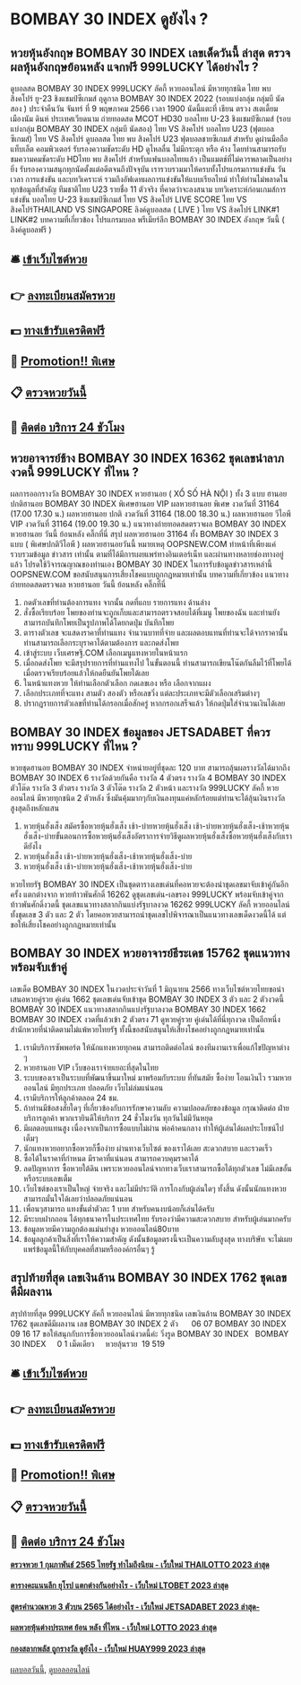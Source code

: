 # BOMBAY 30 INDEX ดูยังไง ?
## หวยหุ้นอังกฤษ BOMBAY 30 INDEX เลขเด็ดวันนี้ ล่าสุด ตรวจผลหุ้นอังกฤษย้อนหลัง แจกฟรี 999LUCKY ได้อย่างไร ?
ดูบอลสด BOMBAY 30 INDEX 999LUCKY ลัคกี้ หวยออนไลน์ มีหวยทุกชนิด ไทย พบ สิงคโปร์ ยู-23 ชิงแชมป์ซีเกมส์ ฤดูกาล BOMBAY 30 INDEX 2022 (รอบแบ่งกลุ่ม กลุ่มบี นัดสอง ) ประจำคืนวัน จันทร์ ที่ 9 พฤษภาคม 2566 เวลา 1900 นัดนี้แตะที่ เธียน ตรวง สเตเดี้ยม เมืองนัม ดินห์ ประเทศเวียดนาม ถ่ายทอดสด MCOT HD30
บอลไทย U-23 ชิงแชมป์ซีเกมส์ (รอบแบ่งกลุ่ม BOMBAY 30 INDEX กลุ่มบี นัดสอง)
ไทย VS สิงคโปร์
บอลไทย U23 (ฟุตบอลซีเกมส์) ไทย VS สิงคโปร์
ดูบอลสด ไทย พบ สิงคโปร์ U23 ฟุตบอลชายซีเกมส์ สำหรับ ดูผ่านมือถือ แท็บเล็ต คอมพิวเตอร์ รับรองความชัดระดับ HD ดูไหลลื่น ไม่มีกระตุก หรือ ค้าง โดยท่านสามารถรับชมความคมชัดระดับ HDไทย พบ สิงคโปร์ สำหรับแฟนบอลไทยแล้ว เป็นแมตช์ที่ไม่ควรพลาดเป็นอย่างยิ่ง รับรองความสนุกทุกนัดตั้งแต่อดีตจนถึงปัจจุบัน เรารวบรวมมาให้ครบทั้งโปรแกรมการแข่งขัน วัน เวลา การแข่งขัน และบทวิเคราะห์ รวมถึงอัฟเดทผลการแข่งขันให้แบบเรียลไทม์ ทำให้ท่านไม่พลาดในทุกข้อมูลที่สำคัญ
ทีมชาติไทย U23 รายชื่อ 11 ตัวจริง ที่คาดว่าจะลงสนาม
บทวิเคราะห์ก่อนเกมส์การแข่งขัน บอลไทย U-23 ชิงแชมป์ซีเกมส์ ไทย VS สิงคโปร์
LIVE SCORE ไทย VS สิงคโปร์THAILAND VS SINGAPORE
ลิงค์ดูบอลสด ( LIVE ) ไทย VS สิงคโปร์
LINK#1 
LINK#2 
บทความที่เกี่ยวข้อง
โปรแกรมบอล พรีเมียร์ลีก BOMBAY 30 INDEX อังกฤษ วันนี้ ( ลิงค์ดูบอลฟรี )

## 🛎 [เข้าเว็บไซต์หวย](https://bit.ly/3BG5bNw)
## 👉 [ลงทะเบียนสมัครหวย](https://bit.ly/3BG5bNw)
## 💵 [ทางเข้ารับเครดิตฟรี](https://bit.ly/3C3mvgS)
## 👑 [Promotion!! พิเศษ](https://bit.ly/3C3mvgS)
## 📋 [ตรวจหวยวันนี้](https://bit.ly/3C3mvgS)
## 📱 [ติดต่อ บริการ 24 ชัวโมง](https://bit.ly/3C3mvgS)

## หวยอาจารย์ช้าง BOMBAY 30 INDEX 16362 ชุดเลขนำลาภงวดนี้ 999LUCKY ที่ไหน ?
ผลการออกรางวัล BOMBAY 30 INDEX หวยฮานอย ( XỔ SỐ HÀ NỘI ) ทั้ง 3 แบบ ฮานอย ปกติฮานอย BOMBAY 30 INDEX พิเศษฮานอย VIP
ผลหวยฮานอย พิเศษ งวดวันที่ 31164 (17.00 17.30 น.)
ผลหวยฮานอย ปกติ งวดวันที่ 31164 (18.00 18.30 น.)
ผลหวยฮานอย วีไอพี VIP งวดวันที่ 31164 (19.00 19.30 น.)
 แนวทางถ่ายทอดสดตรวจผล BOMBAY 30 INDEX หวยฮานอย วันนี้ ย้อนหลัง คลิ๊กที่นี่ 
สรุป ผลหวยฮานอย 31164 ทั้ง BOMBAY 30 INDEX 3 แบบ ( พิเศษปกติวีไอพี ) ผลหวยฮานอยวันนี้
หมายเหตุ OOPSNEW.COM ทำหน้าที่เพียงแค่รวบรวมข้อมูล ข่าวสาร เท่านั้น ตามที่ได้มีการเผยแพร่ทางอินเตอร์เน็ท และผ่านทางหลายช่องทางอยู่แล้ว โปรดใช้วิจารณญาณของท่านเอง BOMBAY 30 INDEX ในการรับข้อมูลข่าวสารเหล่านี้ OOPSNEW.COM ขอสนับสนุนการเสี่ยงโชคแบบถูกกฎหมายเท่านั้น
บทความที่เกี่ยวข้อง
แนวทางถ่ายทอดสดตรวจผล หวยฮานอย วันนี้ ย้อนหลัง คลิ๊กที่นี่
1. กดตัวเลขที่ท่านต้องการแทง จากนั้น กดที่แถบ รายการแทง ด้านล่าง
2. สั่งซื้อเรียบร้อย โพยของท่านจะถูกเก็บและสามารถตรวจสอบได้ที่เมนู โพยของฉัน และท่านยังสามารถบันทึกโพยเป็นรูปภาพได้โดยกดปุ่ม บันทึกโพย
3. ตารางตัวเลข จะแสดงราคาที่ท่านแทง จำนวนบาทที่จ่าย และผลตอบแทนที่ท่านจะได้จากราคานั้น ท่านสามารถเลือกระบุราคาได้ตามต้องการ และกดส่งโพย
4. เข้าสู่ระบบ เว็บเศรษฐี.COM เลือกเมนูแทงหวยในหน้าแรก
5. เมื่อกดส่งโพย จะมีสรุปรายการที่ท่านแทงไป ในขั้นตอนนี้ ท่านสามารถเขียนโน๊ตกันลืมไว้ที่โพยได้ เมื่อตรวจเรียบร้อยแล้วให้กดยืนยันโพยได้เลย
6. ในหน้าแทงหวย ให้ท่านเลือกตัวเลือก กดเลขเอง หรือ เลือกจากแผง
7. เลือกประเภทที่จะแทง สามตัว สองตัว หรือเลขวิ่ง แต่ละประเภทจะมีตัวเลือกเสริมต่างๆ
8. ปรากฎรายการตัวเลขที่ท่านได้กรอกเมื่อสักครู่ หากกรอกเสร็จแล้ว ให้กดปุ่มใส่จำนวนเงินได้เลย

## BOMBAY 30 INDEX ข้อมูลของ JETSADABET ที่ควรทราบ 999LUCKY ที่ไหน ?
หวยชุดฮานอย BOMBAY 30 INDEX จำหน่ายอยู่ที่ชุดละ 120 บาท สามารถลุ้นผลรางวัลได้มากถึง BOMBAY 30 INDEX 6 รางวัลด้วยกันคือ รางวัล 4 ตัวตรง รางวัล 4 BOMBAY 30 INDEX ตัวโต๊ด รางวัล 3 ตัวตรง รางวัล 3 ตัวโต๊ด รางวัล 2 ตัวหน้า และรางวัล 999LUCKY ลัคกี้ หวยออนไลน์ มีหวยทุกชนิด 2 ตัวหลัง ซึ่งมันคุ้มมากๆกับเงินลงทุนแค่หลักร้อยแต่ท่านจะได้ลุ้นเงินรางวัลสูงสุดถึงหลักแสน
1. หวยหุ้นฮั่งเส็ง สมัครซื้อหวยหุ้นฮั่งเส็ง เช้า-บ่ายหวยหุ้นฮั่งเส็ง เช้า-บ่ายหวยหุ้นฮั่งเส็ง-เช้าหวยหุ้นฮั่งเส็ง-บ่ายขั้นตอนการซื้อหวยหุ้นฮั่งเส็งอัตราการจ่ายวิธีดูผลหวยหุ้นฮั่งเส็งซื้อหวยหุ้นฮั่งเส็งกับเราดียังไง
2. หวยหุ้นฮั่งเส็ง เช้า-บ่ายหวยหุ้นฮั่งเส็ง-เช้าหวยหุ้นฮั่งเส็ง-บ่าย
3. หวยหุ้นฮั่งเส็ง เช้า-บ่ายหวยหุ้นฮั่งเส็ง-เช้าหวยหุ้นฮั่งเส็ง-บ่าย

หวยไทยรัฐ BOMBAY 30 INDEX เป็นชุดตารางเลขเด่นที่คอหวยจะต้องนำชุดเลขมาจับเข้าคู่กันอีกครั้ง แตกต่างจาก หวยท้าวพันศักดิ์ 16262 ดูชุดเลขเด่น-เลขรอง 999LUCKY พร้อมจับเข้าคู่จากท้าวพันศักดิ์งวดนี้ ชุดเลขแนวทางสลากกินแบ่งรัฐบาลงวด 16262 999LUCKY ลัคกี้ หวยออนไลน์ ทั้งชุดเลข 3 ตัว และ 2 ตัว โดยคอหวยสามารถนำชุดเลขไปพิจารณาเป็นแนวทางเลขเด็ดงวดนี้ได้ แต่ขอให้เสี่ยงโชคอย่างถูกกฎหมายเท่านั้น

## BOMBAY 30 INDEX หวยอาจารย์ธีระเดช 15762 ชุดแนวทางพร้อมจับเข้าคู่
เลขเด็ด BOMBAY 30 INDEX ในงวดประจำวันที่ 1 มิถุนายน 2566 ทางเว็บไซต์หวยไทยขอนำเสนอหวยคู่รวย คู่เด่น 1662 ชุดเลขเด่นจับเข้าชุด BOMBAY 30 INDEX 3 ตัว และ 2 ตัวงวดนี้ BOMBAY 30 INDEX แนวทางสลากกินแบ่งรัฐบาลงวด BOMBAY 30 INDEX 1662 BOMBAY 30 INDEX งวดที่แล้วเข้า 2 ตัวตรง 71 ดูหวยคู่รวย คู่เด่นได้ที่นี่ทุกงวด เป็นอีกหนึ่งสำนักหวยที่น่าติดตามไม่แพ้หวยไทยรัฐ ทั้งนี้ขอสนับสนุนให้เสี่ยงโชคอย่างถูกกฎหมายเท่านั้น
1. เรามีบริการซัพพอร์ต ให้นักแทงหวยทุกคน สามารถติดต่อไลน์ ของทีมงานเราเพื่อแก้ไขปัญหาต่าง ๆ
2. หวยฮานอย VIP เว็บของเราจ่ายเยอะที่สุดในไทย
3. ระบบของเราเป็นระบบที่พัฒนาขึ้นมาใหม่ มาพร้อมกับระบบ ที่ทันสมัย ซื้อง่าย โอนเงินไว รวมหวยออนไลน์ มีทุกประเภท ปลอดภัย เว็บไม่ล่มแน่นอน
4. เรามีบริการให้ลูกค้าตลอด 24 ชม.
5. ถ้าท่านมีข้อสงสัยใดๆ ที่เกี่ยวข้องกับการรักษาความลับ ความปลอดภัยของข้อมูล กรุณาติดต่อ ฝ่ายบริการลูกค้า พวกเรายินดีให้บริการ 24 ชั่วโมงวัน ทุกวันไม่มีวันหยุด
6. มีผลตอบแทนสูง เนื่องจากเป็นการซื้อแบบไม่ผ่าน พ่อค้าคนกลาง ทำให้ผู้เล่นได้ผลประโยชน์ไปเต็มๆ
7. นักแทงหวยอยากซื้อหวยก็ซื้อง่าย ผ่านทางเว็บไซต์ ของเราได้เลย สะดวกสบาย และรวดเร็ว
8. ซื้อได้ในราคาที่กำหนด มีราคาที่แน่นอน สามารถควบคุมราคาได้
9. ลดปัญหาการ ซื้อหวยใต้ดิน เพราะหวยออนไลน์จากทางเว็บเราสามารถซื้อได้ทุกตัวเลข ไม่มีเลขอั้น หรือระบบเลขเต็ม
10. เว็บไซต์ของเราเป็นใหญ่ จ่ายจริง และไม่มีประวัติ การโกงกับผู้เล่นใดๆ ทั้งสิ้น ดังนั้นนักแทงหวยสามารถมั่นใจได้เลยว่าปลอดภัยแน่นอน
11. เพื่อนๆสามารถ แทงขั้นต่ำตัวละ 1 บาท สำหรับคนงบน้อยก็เล่นได้ครับ
12. มีระบบฝากถอน ได้ทุกธนาคารในประเทศไทย รับรองว่ามีความสะดวกสบาย สำหรับผู้เล่นมากครับ
13. ข้อมูลหวยมีความถูกต้องแม่นยำสูง หวยออนไลน์80บาท
14. ข้อมูลลูกค้าเป็นสิ่งที่เราให้ความสำคัญ ดังนั้นข้อมูลตรงนี้จะเป็นความลับสูงสุด ทางบริษัท จะไม่เผยแพร่ข้อมูลนี้ให้กับบุคคลที่สามหรือองค์กรอื่นๆ รู้

## สรุปท้ายที่สุด เลขเงินล้าน BOMBAY 30 INDEX 1762 ชุดเลขดีมีผลงาน
สรุปท้ายที่สุด 999LUCKY ลัคกี้ หวยออนไลน์ มีหวยทุกชนิด เลขเงินล้าน BOMBAY 30 INDEX 1762 ชุดเลขดีมีผลงาน เลข BOMBAY 30 INDEX 2 ตัว      06 07 BOMBAY 30 INDEX 09 16 17
ขอให้สนุกกับการซื้อหวยออนไลน์งวดนี้ค่ะ
วิ่งรูด BOMBAY 30 INDEX   BOMBAY 30 INDEX     0 1
เม็ดเดียว     หวยลุ้นรวย  19 519

## 🛎 [เข้าเว็บไซต์หวย](https://bit.ly/3BG5bNw)
## 👉 [ลงทะเบียนสมัครหวย](https://bit.ly/3BG5bNw)
## 💵 [ทางเข้ารับเครดิตฟรี](https://bit.ly/3C3mvgS)
## 👑 [Promotion!! พิเศษ](https://bit.ly/3C3mvgS)
## 📋 [ตรวจหวยวันนี้](https://bit.ly/3C3mvgS)
## 📱 [ติดต่อ บริการ 24 ชัวโมง](https://bit.ly/3C3mvgS)

#### [ตรวจหวย 1 กุมภาพันธ์ 2565 ไทยรัฐ ทำไมถึงนิยม - เว็บใหม่ THAILOTTO 2023 ล่าสุด](https://atom.io/themes/ตรวจหวย%201%20กุมภาพันธ์%202565%20ไทยรัฐ%20ทำไมถึงนิยม%20-%20เว็บใหม่%20thailotto%202023%20ล่าสุด)
#### [ตารางคะแนนลีก ยุโรป แตกต่างกันอย่างไร - เว็บใหม่ LTOBET 2023 ล่าสุด](https://atom.io/themes/ตารางคะแนนลีก%20ยุโรป%20แตกต่างกันอย่างไร%20-%20เว็บใหม่%20ltobet%202023%20ล่าสุด)
#### [สูตรคํานวณหวย 3 ตัวบน 2565 ได้อย่างไร - เว็บใหม่ JETSADABET 2023 ล่าสุด-](https://atom.io/themes/สูตรคํานวณหวย%203%20ตัวบน%202565%20ได้อย่างไร%20-%20เว็บใหม่%20jetsadabet%202023%20ล่าสุด-)
#### [ผลหวยหุ้นต่างประเทศ ย้อน หลัง ที่ไหน - เว็บใหม่ LOTTO 2023 ล่าสุด](https://atom.io/themes/ผลหวยหุ้นต่างประเทศ%20ย้อน%20หลัง%20ที่ไหน%20-%20เว็บใหม่%20lotto%202023%20ล่าสุด)
#### [กองสลากพลัส ถูกรางวัล ดูยังไง - เว็บใหม่ HUAY999 2023 ล่าสุด](https://atom.io/themes/กองสลากพลัส%20ถูกรางวัล%20ดูยังไง%20-%20เว็บใหม่%20huay999%202023%20ล่าสุด)

[ผลบอลวันนี้](https://siamsport.tv "ผลบอลวันนี้"), [ดูบอลออนไลน์](https://siamsport.tv/ดูบอลสด "ดูบอลออนไลน์")